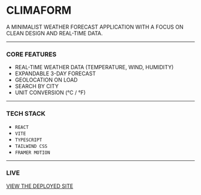 # CLIMAFORM

A MINIMALIST WEATHER FORECAST APPLICATION WITH A FOCUS ON CLEAN DESIGN AND REAL-TIME DATA.

---

### CORE FEATURES

-   REAL-TIME WEATHER DATA (TEMPERATURE, WIND, HUMIDITY)
-   EXPANDABLE 3-DAY FORECAST
-   GEOLOCATION ON LOAD
-   SEARCH BY CITY
-   UNIT CONVERSION (°C / °F)

---

### TECH STACK

-   `REACT`
-   `VITE`
-   `TYPESCRIPT`
-   `TAILWIND CSS`
-   `FRAMER MOTION`

---

### LIVE

[VIEW THE DEPLOYED SITE](https://your-netlify-site-name.netlify.app)